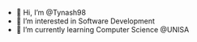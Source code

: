 - 👋 Hi, I’m @Tynash98
- 👀 I’m interested in Software Development
- 🌱 I’m currently learning Computer Science @UNISA

<!---
Tynash98/Tynash98 is a ✨ special ✨ repository because its `README.md` (this file) appears on your GitHub profile.
You can click the Preview link to take a look at your changes.
--->

